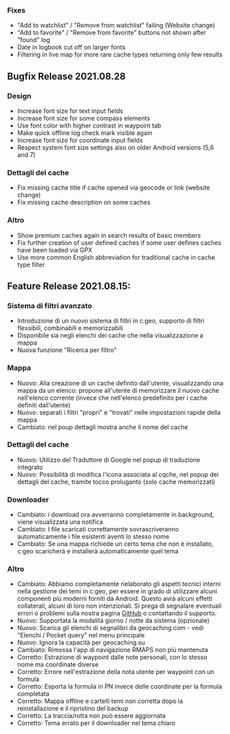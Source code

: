 ### Fixes
- "Add to watchlist" / "Remove from watchlist" failing (Website change)
- "Add to favorite" / "Remove from favorite" buttons not shown after "found" log
- Date in logbook cut off on larger fonts
- Filtering in live map for more rare cache types returning only few results

## Bugfix Release 2021.08.28

### Design
- Increase font size for text input fields
- Increase font size for some compass elements
- Use font color with higher contrast in waypoint tab
- Make quick offline log check mark visible again
- Increase font size for coordinate input fields
- Respect system font size settings also on older Android versions (5,6 and 7)

### Dettagli del cache
- Fix missing cache title if cache opened via geocode or link (website change)
- Fix missing cache description on some caches

### Altro
- Show premium caches again in search results of basic members
- Fix further creation of user defined caches if some user defines caches have been loaded via GPX
- Use more common English abbreviation for traditional cache in cache type filter

## Feature Release 2021.08.15:

### Sistema di filtri avanzato
- Introduzione di un nuovo sistema di filtri in c:geo, supporto di filtri flessibili, combinabili e memorizzabili
- Disponibile sia negli elenchi dei cache che nella visualizzazione a mappa
- Nuova funzione "Ricerca per filtro"

### Mappa
- Nuovo: Alla creazione di un cache definito dall'utente, visualizzando una mappa da un elenco: propone all'utente di memorizzare il nuovo cache nell'elenco corrente (invece che nell'elenco predefinito per i cache definiti dall'utente)
- Nuovo: separati i filtri "propri" e "trovati" nelle impostazioni rapide della mappa
- Cambiato: nel poup dettagli mostra anche il nome del cache

### Dettagli del cache
- Nuovo: Utilizzo del Traduttore di Google nel popup di traduzione integrato
- Nuovo: Possibilità di modifica l'icona associata al cqche, nel popup dei dettagli del cache, tramite tocco proluganto (solo cache memorizzati)

### Downloader
- Cambiato: i download ora avverranno completamente in background, viene visualizzata una notifica
- Cambiato: I file scaricati correttamente sovrascriveranno automaticamente i file esistenti aventi lo stesso nome
- Cambiato: Se una mappa richiede un certo tema che non è installato, c:geo scaricherà e installerà automaticamente quel tema

### Altro
- Cambiato: Abbiamo completamente rielaborato gli aspetti tecnici interni nella gestione dei temi in c:geo, per essere in grado di utilizzare alcuni componenti più moderni forniti da Android. Questo avrà alcuni effetti collaterali, alcuni di loro non intenzionali. Si prega di segnalare eventuali errori o problemi sulla nostra pagina [GitHub](https://www.github.com/cgeo/cgeo/issues) o contattando il supporto.
- Nuovo: Supportata la modalità giorno / notte da sistema (opzionale)
- Nuovo: Scarica gli elenchi di segnalibri da geocaching.com - vedi "Elenchi / Pocket query" nel menu principale
- Nuovo: Ignora la capacità per geocaching.su
- Cambiato: Rimossa l'app di navigazione RMAPS non più mantenuta
- Corretto: Estrazione di waypoint dalle note personali, con lo stesso nome ma coordinate diverse
- Corretto: Errore nell'estrazione della nota utente per waypoint con un formula
- Corretto: Esporta la formula in PN invece delle coordinate per la formula completata
- Corretto: Mappa offline e cartelli temi non corretta dopo la reinstallazione e il ripristino del backup
- Corretto: La traccia/rotta non può essere aggiornata
- Corretto: Tema errato per il downloader nel tema chiaro
